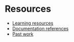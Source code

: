 # Resources

- [Learning resources](learning-resources.md)
- [Documentation references](doc-references__.md)
- [Past work](doc-references.md)
